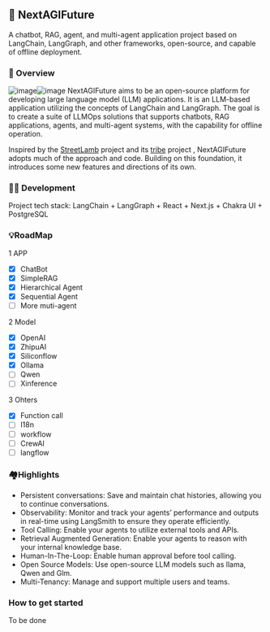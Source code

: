 ## 📃 NextAGIFuture

A chatbot, RAG, agent, and multi-agent application project based on LangChain, LangGraph, and other frameworks, open-source, and capable of offline deployment.

### 🤖️ Overview

![image](https://github.com/user-attachments/assets/aa3917e3-6e42-461a-ad11-0d32dc6386c6)![image](https://github.com/user-attachments/assets/4d5874f1-aeb0-47c5-b907-21878a2fa4d9)
NextAGIFuture aims to be an open-source platform for developing large language model (LLM) applications. It is an LLM-based application utilizing the concepts of
LangChain and LangGraph. The goal is to create a suite of LLMOps solutions that supports chatbots, RAG applications, agents, and multi-agent systems, with the capability for offline operation.

Inspired by the [StreetLamb](https://github.com/StreetLamb) project and its [tribe](https://github.com/StreetLamb/tribe) project , NextAGIFuture adopts much of the approach and code.
Building on this foundation, it introduces some new features and directions of its own.

### 👨‍💻 Development

Project tech stack: LangChain + LangGraph + React + Next.js + Chakra UI + PostgreSQL

### 💡RoadMap

1 APP

- [x] ChatBot
- [x] SimpleRAG
- [x] Hierarchical Agent
- [x] Sequential Agent
- [ ] More muti-agent

2 Model

- [x] OpenAI
- [x] ZhipuAI
- [x] Siliconflow
- [x] Ollama
- [ ] Qwen
- [ ] Xinference

3 Ohters

- [x] Function call
- [ ] I18n
- [ ] workflow
- [ ] CrewAI
- [ ] langflow

### 🏘️Highlights

- Persistent conversations: Save and maintain chat histories, allowing you to continue conversations.
- Observability: Monitor and track your agents’ performance and outputs in real-time using LangSmith to ensure they operate efficiently.
- Tool Calling: Enable your agents to utilize external tools and APIs.
- Retrieval Augmented Generation: Enable your agents to reason with your internal knowledge base.
- Human-In-The-Loop: Enable human approval before tool calling.
- Open Source Models: Use open-source LLM models such as llama, Qwen and Glm.
- Multi-Tenancy: Manage and support multiple users and teams.

### How to get started

To be done
